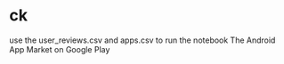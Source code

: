 # ck
use the user_reviews.csv and apps.csv to run the notebook The Android App Market on Google Play
